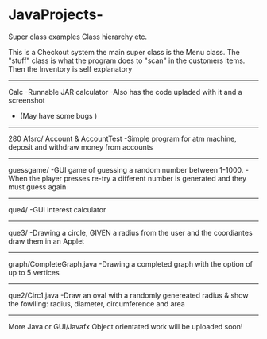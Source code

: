 # JavaProjects-

Super class examples
Class hierarchy etc.


This is a Checkout system the main super class is the Menu class. 
The "stuff" class is what the program does to "scan" in the  customers items. 
Then the Inventory is self explanatory 





--------------------------------------------
Calc
-Runnable JAR calculator
-Also has the code upladed with it and a screenshot 
- (May have some bugs )


--------------------------------------------
280 A1src/ Account & AccountTest 
-Simple program for atm machine, deposit and withdraw money from accounts 


--------------------------------------------
guessgame/ 
-GUI game of guessing a random number between 1-1000. 
-When the player presses re-try a different number is generated and they must guess again

--------------------------------------------

que4/ 
-GUI interest calculator 

--------------------------------------------
que3/
 -Drawing a circle, GIVEN a radius
  from the user and the coordiantes
  draw them in an Applet

--------------------------------------------

graph/CompleteGraph.java
-Drawing a completed graph with the option of up to 5 vertices

--------------------------------------------
que2/Circ1.java
-Draw an oval with a randomly genereated radius & show the fowlling:
radius, diameter, circumference and area

--------------------------------------------
More Java or GUI/Javafx Object orientated work will be uploaded soon! 
